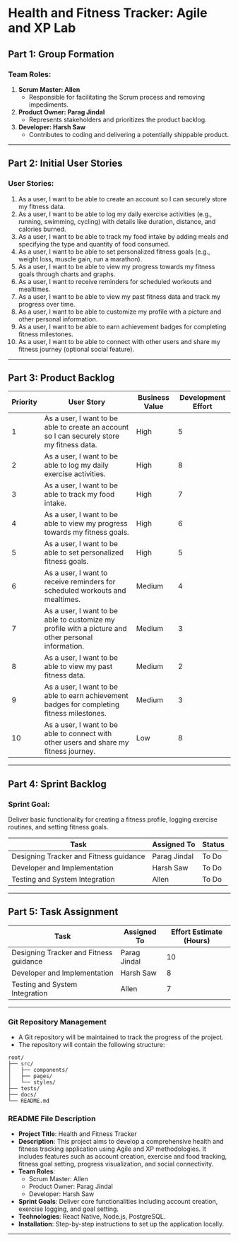 # Health and Fitness Tracker: Agile and XP Lab

## Part 1: Group Formation

### Team Roles:
1. **Scrum Master: Allen**
   - Responsible for facilitating the Scrum process and removing impediments.
2. **Product Owner: Parag Jindal**
   - Represents stakeholders and prioritizes the product backlog.
3. **Developer: Harsh Saw**
   - Contributes to coding and delivering a potentially shippable product.

---

## Part 2: Initial User Stories

### User Stories:
1. As a user, I want to be able to create an account so I can securely store my fitness data.
2. As a user, I want to be able to log my daily exercise activities (e.g., running, swimming, cycling) with details like duration, distance, and calories burned.
3. As a user, I want to be able to track my food intake by adding meals and specifying the type and quantity of food consumed.
4. As a user, I want to be able to set personalized fitness goals (e.g., weight loss, muscle gain, run a marathon).
5. As a user, I want to be able to view my progress towards my fitness goals through charts and graphs.
6. As a user, I want to receive reminders for scheduled workouts and mealtimes.
7. As a user, I want to be able to view my past fitness data and track my progress over time.
8. As a user, I want to be able to customize my profile with a picture and other personal information.
9. As a user, I want to be able to earn achievement badges for completing fitness milestones.
10. As a user, I want to be able to connect with other users and share my fitness journey (optional social feature).

---

## Part 3: Product Backlog

| **Priority** | **User Story**                                                                 | **Business Value** | **Development Effort** |
|--------------|-------------------------------------------------------------------------------|---------------------|-------------------------|
| 1            | As a user, I want to be able to create an account so I can securely store my fitness data. | High                | 5                       |
| 2            | As a user, I want to be able to log my daily exercise activities.            | High                | 8                       |
| 3            | As a user, I want to be able to track my food intake.                        | High                | 7                       |
| 4            | As a user, I want to be able to view my progress towards my fitness goals.   | High                | 6                       |
| 5            | As a user, I want to be able to set personalized fitness goals.              | High                | 5                       |
| 6            | As a user, I want to receive reminders for scheduled workouts and mealtimes. | Medium              | 4                       |
| 7            | As a user, I want to be able to customize my profile with a picture and other personal information. | Medium  | 3                       |
| 8            | As a user, I want to be able to view my past fitness data.                   | Medium              | 2                       |
| 9            | As a user, I want to be able to earn achievement badges for completing fitness milestones. | Medium | 3                       |
| 10           | As a user, I want to be able to connect with other users and share my fitness journey. | Low      | 8                       |

---

## Part 4: Sprint Backlog

### Sprint Goal:
Deliver basic functionality for creating a fitness profile, logging exercise routines, and setting fitness goals.

| **Task**                              | **Assigned To**     | **Status** |
|---------------------------------------|---------------------|------------|
| Designing Tracker and Fitness guidance | Parag Jindal        | To Do      |
| Developer and Implementation          | Harsh Saw           | To Do      |
| Testing and System Integration        | Allen               | To Do      |

---

## Part 5: Task Assignment

| **Task**                              | **Assigned To**     | **Effort Estimate (Hours)** |
|---------------------------------------|---------------------|-----------------------------|
| Designing Tracker and Fitness guidance | Parag Jindal        | 10                          |
| Developer and Implementation          | Harsh Saw           | 8                           |
| Testing and System Integration        | Allen               | 7                           |

---

### Git Repository Management

- A Git repository will be maintained to track the progress of the project.
- The repository will contain the following structure:

```
root/
├── src/
│   ├── components/
│   ├── pages/
│   └── styles/
├── tests/
├── docs/
└── README.md
```

### README File Description

- **Project Title**: Health and Fitness Tracker
- **Description**: This project aims to develop a comprehensive health and fitness tracking application using Agile and XP methodologies. It includes features such as account creation, exercise and food tracking, fitness goal setting, progress visualization, and social connectivity.
- **Team Roles**:
  - Scrum Master: Allen
  - Product Owner: Parag Jindal
  - Developer: Harsh Saw
- **Sprint Goals**: Deliver core functionalities including account creation, exercise logging, and goal setting.
- **Technologies**: React Native, Node.js, PostgreSQL.
- **Installation**: Step-by-step instructions to set up the application locally.

---